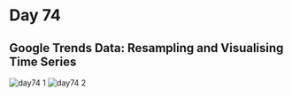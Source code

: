 # Day 74
## Google Trends Data: Resampling and Visualising Time Series

![day74 1](https://github.com/diorithaliti/Python/assets/74361197/654e2f05-31e4-495c-8053-cc7bd653588f)
![day74 2](https://github.com/diorithaliti/Python/assets/74361197/bf8a2d2f-f11b-4e8a-86cb-321ae050f1c8)
